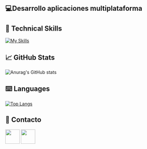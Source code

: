 <!--
## Hola! 👋 -->
<h2 align="left">💻Desarrollo aplicaciones multiplataforma</h2>

## 💼 Technical Skills  
[![My Skills](https://skillicons.dev/icons?i=js,html,css,java,angular,ts,bootstrap,spring,github)](https://www.baeldung.com)

## 📈 GitHub Stats 
![Anurag's GitHub stats](https://github-readme-stats.vercel.app/api?username=alvaroloal&show_icons=true&theme=tokyonight)

## ⌨️ Languages 
[![Top Langs](https://github-readme-stats.vercel.app/api/top-langs/?username=alvaroloal&layout=compact&theme=tokyonight)](https://github.com/Lagaress/github-readme-stats)

## 📩 Contacto
<p align="left" >
      <a href="mailto:alorentealman@gmail.com?Subject=I%20want%20propose%20you%20something" target="_blank" rel="noreferrer"><img src="https://user-images.githubusercontent.com/48330849/172060688-5e1bf6ca-7bb9-43a2-b202-001170434946.png"  width="45"></a>
        <a href="https://www.linkedin.com/in/álvaro-lorente-almán-5018a42a5/" target="_blank" rel="noreferrer"><img src="https://user-images.githubusercontent.com/48330849/172059761-c87c0437-c1b5-4e33-8d3e-e00adf4afc57.png"  width="45"></a>
</p>


